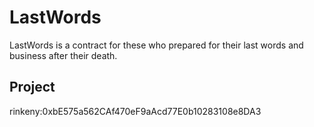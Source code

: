 # LastWords
LastWords is a contract for these who prepared for their last words and business after their death.  
## Project
rinkeny:0xbE575a562CAf470eF9aAcd77E0b10283108e8DA3
